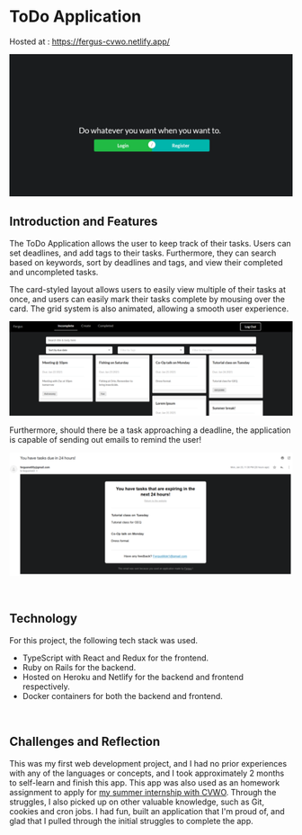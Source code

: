 # ToDo Application
Hosted at : https://fergus-cvwo.netlify.app/

![ToDo_FrontPage](/readme/ToDo_FrontPage.gif)
## Introduction and Features
The ToDo Application allows the user to keep track of their tasks. Users can set deadlines, and add tags to their tasks. Furthermore, they can search based on keywords, sort by deadlines and tags, and view their completed and uncompleted tasks.

The card-styled layout allows users to easily view multiple of their tasks at once, and users can easily mark their tasks complete by mousing over the card. The grid system is also animated, allowing a smooth user experience.

![ToDo_Main](/readme/ToDo_Main.png)

Furthermore, should there be a task approaching a deadline, the application is capable of sending out emails to remind the user!

![ToDo_Main](/readme/ToDo_Email.png)
<p>&nbsp;</p>

## Technology
For this project, the following tech stack was used.
* TypeScript with React and Redux for the frontend.
* Ruby on Rails for the backend.
* Hosted on Heroku and Netlify for the backend and frontend respectively.
* Docker containers for both the backend and frontend.
<p>&nbsp;</p>


## Challenges and Reflection
This was my first web development project, and I had no prior experiences with any of the languages or concepts, and I took approximately 2 months to self-learn and finish this app. This app was also used as an homework assignment to apply for [my summer internship with CVWO](https://www.comp.nus.edu.sg/~vwo/projects/2021-aac-aunqa.html). Through the struggles, I also picked up on other valuable knowledge, such as Git, cookies and cron jobs. I had fun, built an application that I'm proud of, and glad that I pulled through the initial struggles to complete the app.